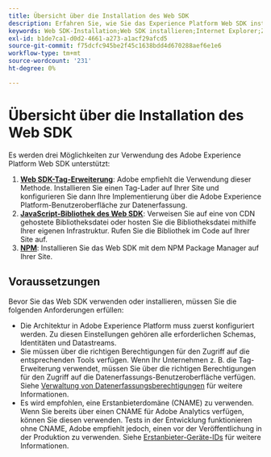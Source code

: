 ```yaml
---
title: Übersicht über die Installation des Web SDK
description: Erfahren Sie, wie Sie das Experience Platform Web SDK installieren.
keywords: Web SDK-Installation;Web SDK installieren;Internet Explorer;Zusage;npm-Paket
exl-id: b1de7ca1-d0d2-4661-a273-a1acf29afcd5
source-git-commit: f75dcfc945be2f45c1638bdd4d670288aef6e1e6
workflow-type: tm+mt
source-wordcount: '231'
ht-degree: 0%

---
```


# Übersicht über die Installation des Web SDK

Es werden drei Möglichkeiten zur Verwendung des Adobe Experience Platform Web SDK unterstützt:

1. **[Web SDK-Tag-Erweiterung](extension.md)**: Adobe empfiehlt die Verwendung dieser Methode. Installieren Sie einen Tag-Lader auf Ihrer Site und konfigurieren Sie dann Ihre Implementierung über die Adobe Experience Platform-Benutzeroberfläche zur Datenerfassung.
1. **[JavaScript-Bibliothek des Web SDK](library.md)**: Verweisen Sie auf eine von CDN gehostete Bibliotheksdatei oder hosten Sie die Bibliotheksdatei mithilfe Ihrer eigenen Infrastruktur. Rufen Sie die Bibliothek im Code auf Ihrer Site auf.
1. **[NPM](npm.md)**: Installieren Sie das Web SDK mit dem NPM Package Manager auf Ihrer Site.

## Voraussetzungen

Bevor Sie das Web SDK verwenden oder installieren, müssen Sie die folgenden Anforderungen erfüllen:

* Die Architektur in Adobe Experience Platform muss zuerst konfiguriert werden. Zu diesen Einstellungen gehören alle erforderlichen Schemas, Identitäten und Datastreams.
* Sie müssen über die richtigen Berechtigungen für den Zugriff auf die entsprechenden Tools verfügen. Wenn Ihr Unternehmen z. B. die Tag-Erweiterung verwendet, müssen Sie über die richtigen Berechtigungen für den Zugriff auf die Datenerfassungs-Benutzeroberfläche verfügen. Siehe [Verwaltung von Datenerfassungsberechtigungen](https://experienceleague.adobe.com/docs/experience-platform/collection/permissions.html?lang=de) für weitere Informationen.
* Es wird empfohlen, eine Erstanbieterdomäne (CNAME) zu verwenden. Wenn Sie bereits über einen CNAME für Adobe Analytics verfügen, können Sie diesen verwenden. Tests in der Entwicklung funktionieren ohne CNAME, Adobe empfiehlt jedoch, einen vor der Veröffentlichung in der Produktion zu verwenden. Siehe [Erstanbieter-Geräte-IDs](../identity/first-party-device-ids.md) für weitere Informationen.
